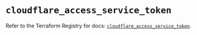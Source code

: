 # `cloudflare_access_service_token`

Refer to the Terraform Registry for docs: [`cloudflare_access_service_token`](https://registry.terraform.io/providers/cloudflare/cloudflare/4.48.0/docs/resources/access_service_token).
